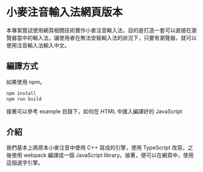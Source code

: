 # 小麥注音輸入法網頁版本

本專案嘗試使用網頁相關技術實作小麥注音輸入法，目的是打造一套可以直接在瀏覽器當中的輸入法，讓使用者在無法安裝輸入法的狀況下，只要有瀏覽器，就可以使用注音輸入法輸入中文。

## 編譯方式

如果使用 npm。

```sh
npm install
npm run build
```

接著可以參考 example 目錄下，如何在 HTML 中匯入編譯好的 JavaScript

## 介紹

我們基本上將原本小麥注音中使用 C++ 寫成的引擎，使用 TypeScript 改寫，之後使用 webpack 編譯成一個 JavaScript library。接著，便可以在網頁中，使用這個選字引擎。

